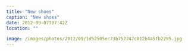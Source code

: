 ```yaml
---
title: "New shoes"
caption: "New shoes"
date: 2012-09-07T07:42Z
location: ""

image: /images/photos/2012/09/1d52505ec73b752247c012b4a5fb2295.jpg
---
```

